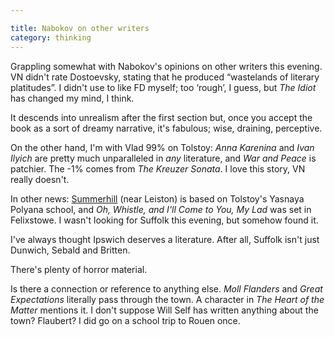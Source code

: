 ```yaml
---

title: Nabokov on other writers
category: thinking
---
```


Grappling somewhat with Nabokov's opinions on other writers this evening. VN didn't rate Dostoevsky, stating that he produced “wastelands of literary platitudes”. I didn't use to like FD myself; too ‘rough’, I guess, but _The Idiot_ has changed my mind, I think.

It descends into unrealism after the first section but, once you accept the book as a sort of dreamy narrative, it's fabulous; wise, draining, perceptive.

On the other hand, I'm with Vlad 99% on Tolstoy: _Anna Karenina_ and _Ivan Ilyich_ are pretty much unparalleled in _any_ literature, and _War and Peace_ is patchier. The -1% comes from _The Kreuzer Sonata_. I love this story, VN really doesn't.

In other news: [Summerhill](https://en.wikipedia.org/wiki/Summerhill_School) (near Leiston) is based on Tolstoy's Yasnaya Polyana school, and _Oh, Whistle, and I'll Come to You, My Lad_ was set in Felixstowe. I wasn't looking for Suffolk this evening, but somehow found it.

I've always thought Ipswich deserves a literature. After all, Suffolk isn't just Dunwich, Sebald and Britten.

There's plenty of horror material.

Is there a connection or reference to anything else. _Moll Flanders_ and _Great Expectations_ literally pass through the town. A character in _The Heart of the Matter_ mentions it. I don't suppose Will Self has written anything about the town? Flaubert? I did go on a school trip to Rouen once.
